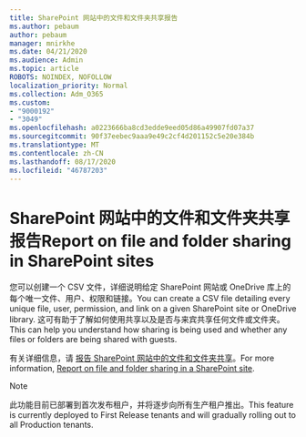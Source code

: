 ```yaml
---
title: SharePoint 网站中的文件和文件夹共享报告
ms.author: pebaum
author: pebaum
manager: mnirkhe
ms.date: 04/21/2020
ms.audience: Admin
ms.topic: article
ROBOTS: NOINDEX, NOFOLLOW
localization_priority: Normal
ms.collection: Adm_O365
ms.custom:
- "9000192"
- "3049"
ms.openlocfilehash: a0223666ba8cd3edde9eed05d86a49907fd07a37
ms.sourcegitcommit: 90f37eebec9aaa9e49c2cf4d201152c5e20e384b
ms.translationtype: MT
ms.contentlocale: zh-CN
ms.lasthandoff: 08/17/2020
ms.locfileid: "46787203"
---
```

# <a name="report-on-file-and-folder-sharing-in-sharepoint-sites"></a><span data-ttu-id="9cfdf-102">SharePoint 网站中的文件和文件夹共享报告</span><span class="sxs-lookup"><span data-stu-id="9cfdf-102">Report on file and folder sharing in SharePoint sites</span></span>

<span data-ttu-id="9cfdf-103">您可以创建一个 CSV 文件，详细说明给定 SharePoint 网站或 OneDrive 库上的每个唯一文件、用户、权限和链接。</span><span class="sxs-lookup"><span data-stu-id="9cfdf-103">You can create a CSV file detailing every unique file, user, permission, and link on a given SharePoint site or OneDrive library.</span></span> <span data-ttu-id="9cfdf-104">这可有助于了解如何使用共享以及是否与来宾共享任何文件或文件夹。</span><span class="sxs-lookup"><span data-stu-id="9cfdf-104">This can help you understand how sharing is being used and whether any files or folders are being shared with guests.</span></span>

<span data-ttu-id="9cfdf-105">有关详细信息，请 [报告 SharePoint 网站中的文件和文件夹共享](https://docs.microsoft.com/sharepoint/sharing-reports)。</span><span class="sxs-lookup"><span data-stu-id="9cfdf-105">For more information, [Report on file and folder sharing in a SharePoint site](https://docs.microsoft.com/sharepoint/sharing-reports).</span></span>

> [!NOTE]
> <span data-ttu-id="9cfdf-106">此功能目前已部署到首次发布租户，并将逐步向所有生产租户推出。</span><span class="sxs-lookup"><span data-stu-id="9cfdf-106">This feature is currently deployed to First Release tenants and will gradually rolling out to all Production tenants.</span></span>